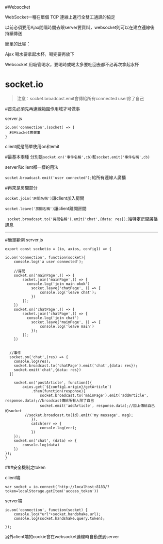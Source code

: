 #Websocket

WebSocket一種在單個 TCP 連線上進行全雙工通訊的協定

以前必須要用Ajax間隔時間去跟server要資料，websocket則可以在建立連線後持續傳送

簡單的比喻：

Ajax 喝水要拿起水杯，喝完要再放下

Websocket 用吸管喝水，要喝時或喝太多要吐回去都不必再次拿起水杯


# socket.io


>注意：socket.broadcast.emit會傳給所有connected user除了自己


#首先必須先再連線範圍作用域才可做事

server.js
```
io.on('connection',(socket) => {
  利用socket來做事
}
```

client就是簡單使用on和emit

#最基本兩種
分別是`socket.on('事件名稱',cb)`和`socket.emit('事件名稱',cb)`

server和client都一樣的用法

`socket.broadcast.emit('user connected');`給所有連線人廣播

#再來是房間部分

`socket.join('房間名稱')`讓client加入房間 

`socket.leave('房間名稱')`讓client離開房間

` socket.broadcast.to('房間名稱').emit('chat',{data: res});`給特定房間廣播訊息

---
#簡單範例
server.js
```
export const socketio = (io, axios, config1) => {

io.on('connection', function(socket){
	console.log('a user connected');

	//房間
	socket.on('mainPage',() => {
		socket.join('mainPage',() => {
		  console.log('join main okok')
			socket.leave('chatPage', () => {
				console.log('leave chat');
			})
		});
	})
	socket.on('chatPage',() => {
		socket.join('chatPage',() => {
		  console.log('join chat')
			socket.leave('mainPage', () => {
				console.log('leave main')
			});
		});
	})


  //事件
  socket.on('chat',(res) => {
    console.log(res);
    socket.broadcast.to('chatPage').emit('chat',{data: res});
    socket.emit('chat',{data: res})
  })

	socket.on('postArticle', function(){
		axios.get(`${config1.origin}/getArticle`)
			.then(function(response){
				socket.broadcast.to('mainPage').emit('addArticle', response.data);//broadcast傳給所有人除了自己
				socket.emit('addArticle', response.data);//加上傳給自己的socket
         //socket.broadcast.to(id).emit('my message', msg);
			}).
			catch(err => {
				console.log(err);
			})
	});
	socket.on('chat', (data) => {
		console.log(data)
	})
});
}

```

###安全機制之token

client端

```
var socket = io.connect('http://localhost:8183/?token=localStorage.getItem('access_token'))
```

server端

```
io.on('connection', function(socket) {
    console.log("url"+socket.handshake.url);
    console.log(socket.handshake.query.token);

});
```
另外client端的cookie會在websocket連線時自動送到server